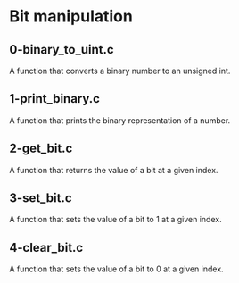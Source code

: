 # Bit manipulation
## 0-binary_to_uint.c
A function that converts a binary number to an unsigned int.
## 1-print_binary.c
A function that prints the binary representation of a number.
## 2-get_bit.c
A function that returns the value of a bit at a given index.
## 3-set_bit.c
A function that sets the value of a bit to 1 at a given index.
## 4-clear_bit.c
A function that sets the value of a bit to 0 at a given index.
